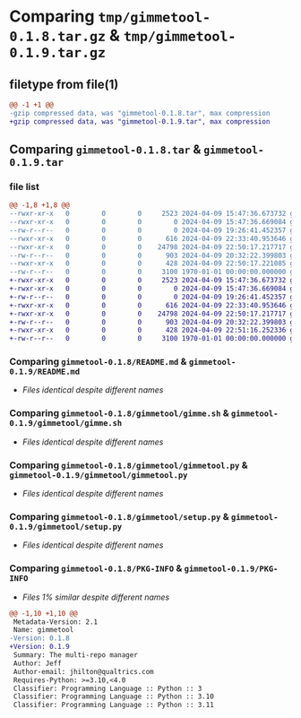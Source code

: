 # Comparing `tmp/gimmetool-0.1.8.tar.gz` & `tmp/gimmetool-0.1.9.tar.gz`

## filetype from file(1)

```diff
@@ -1 +1 @@
-gzip compressed data, was "gimmetool-0.1.8.tar", max compression
+gzip compressed data, was "gimmetool-0.1.9.tar", max compression
```

## Comparing `gimmetool-0.1.8.tar` & `gimmetool-0.1.9.tar`

### file list

```diff
@@ -1,8 +1,8 @@
--rwxr-xr-x   0        0        0     2523 2024-04-09 15:47:36.673732 gimmetool-0.1.8/README.md
--rwxr-xr-x   0        0        0        0 2024-04-09 15:47:36.669084 gimmetool-0.1.8/gimmetool/__init__.py
--rw-r--r--   0        0        0        0 2024-04-09 19:26:41.452357 gimmetool-0.1.8/gimmetool/gimme.py
--rwxr-xr-x   0        0        0      616 2024-04-09 22:33:40.953646 gimmetool-0.1.8/gimmetool/gimme.sh
--rwxr-xr-x   0        0        0    24798 2024-04-09 22:50:17.217717 gimmetool-0.1.8/gimmetool/gimmetool.py
--rw-r--r--   0        0        0      903 2024-04-09 20:32:22.399803 gimmetool-0.1.8/gimmetool/setup.py
--rwxr-xr-x   0        0        0      428 2024-04-09 22:50:17.221085 gimmetool-0.1.8/pyproject.toml
--rw-r--r--   0        0        0     3100 1970-01-01 00:00:00.000000 gimmetool-0.1.8/PKG-INFO
+-rwxr-xr-x   0        0        0     2523 2024-04-09 15:47:36.673732 gimmetool-0.1.9/README.md
+-rwxr-xr-x   0        0        0        0 2024-04-09 15:47:36.669084 gimmetool-0.1.9/gimmetool/__init__.py
+-rw-r--r--   0        0        0        0 2024-04-09 19:26:41.452357 gimmetool-0.1.9/gimmetool/gimme.py
+-rwxr-xr-x   0        0        0      616 2024-04-09 22:33:40.953646 gimmetool-0.1.9/gimmetool/gimme.sh
+-rwxr-xr-x   0        0        0    24798 2024-04-09 22:50:17.217717 gimmetool-0.1.9/gimmetool/gimmetool.py
+-rw-r--r--   0        0        0      903 2024-04-09 20:32:22.399803 gimmetool-0.1.9/gimmetool/setup.py
+-rwxr-xr-x   0        0        0      428 2024-04-09 22:51:16.252336 gimmetool-0.1.9/pyproject.toml
+-rw-r--r--   0        0        0     3100 1970-01-01 00:00:00.000000 gimmetool-0.1.9/PKG-INFO
```

### Comparing `gimmetool-0.1.8/README.md` & `gimmetool-0.1.9/README.md`

 * *Files identical despite different names*

### Comparing `gimmetool-0.1.8/gimmetool/gimme.sh` & `gimmetool-0.1.9/gimmetool/gimme.sh`

 * *Files identical despite different names*

### Comparing `gimmetool-0.1.8/gimmetool/gimmetool.py` & `gimmetool-0.1.9/gimmetool/gimmetool.py`

 * *Files identical despite different names*

### Comparing `gimmetool-0.1.8/gimmetool/setup.py` & `gimmetool-0.1.9/gimmetool/setup.py`

 * *Files identical despite different names*

### Comparing `gimmetool-0.1.8/PKG-INFO` & `gimmetool-0.1.9/PKG-INFO`

 * *Files 1% similar despite different names*

```diff
@@ -1,10 +1,10 @@
 Metadata-Version: 2.1
 Name: gimmetool
-Version: 0.1.8
+Version: 0.1.9
 Summary: The multi-repo manager
 Author: Jeff
 Author-email: jhilton@qualtrics.com
 Requires-Python: >=3.10,<4.0
 Classifier: Programming Language :: Python :: 3
 Classifier: Programming Language :: Python :: 3.10
 Classifier: Programming Language :: Python :: 3.11
```

